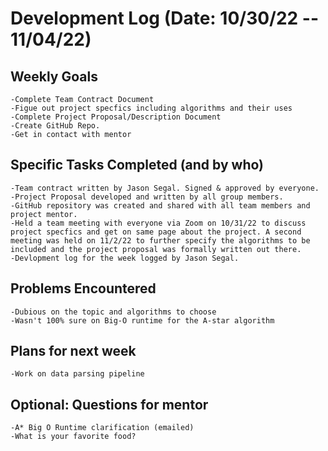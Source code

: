 # Development Log (Date: 10/30/22 -- 11/04/22)

## Weekly Goals
    -Complete Team Contract Document
    -Figue out project specfics including algorithms and their uses
    -Complete Project Proposal/Description Document
    -Create GitHub Repo.
    -Get in contact with mentor
    
## Specific Tasks Completed (and by who)
    -Team contract written by Jason Segal. Signed & approved by everyone.
    -Project Proposal developed and written by all group members.
    -GitHub repository was created and shared with all team members and project mentor.
    -Held a team meeting with everyone via Zoom on 10/31/22 to discuss project specfics and get on same page about the project. A second meeting was held on 11/2/22 to further specify the algorithms to be included and the project proposal was formally written out there.
    -Devlopment log for the week logged by Jason Segal.
    
## Problems Encountered 
    -Dubious on the topic and algorithms to choose 
    -Wasn't 100% sure on Big-O runtime for the A-star algorithm
    

## Plans for next week
    -Work on data parsing pipeline
## Optional: Questions for mentor
    -A* Big O Runtime clarification (emailed)
    -What is your favorite food?
